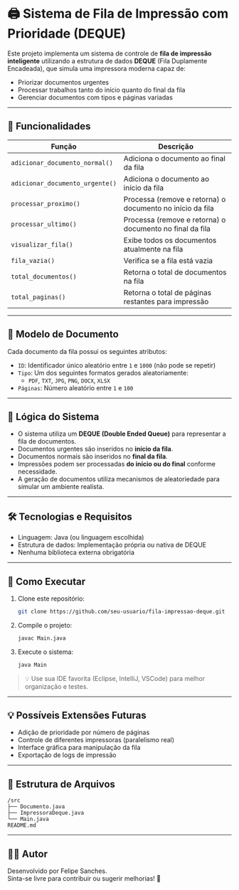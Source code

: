 # 🖨️ Sistema de Fila de Impressão com Prioridade (DEQUE)

Este projeto implementa um sistema de controle de **fila de impressão inteligente** utilizando a estrutura de dados **DEQUE** (Fila Duplamente Encadeada), que simula uma impressora moderna capaz de:

- Priorizar documentos urgentes  
- Processar trabalhos tanto do início quanto do final da fila  
- Gerenciar documentos com tipos e páginas variadas  

---

## 📌 Funcionalidades

| Função                          | Descrição                                                   |
|--------------------------------|--------------------------------------------------------------|
| `adicionar_documento_normal()` | Adiciona o documento ao final da fila                       |
| `adicionar_documento_urgente()`| Adiciona o documento ao início da fila                      |
| `processar_proximo()`          | Processa (remove e retorna) o documento no início da fila   |
| `processar_ultimo()`           | Processa (remove e retorna) o documento no final da fila    |
| `visualizar_fila()`            | Exibe todos os documentos atualmente na fila                |
| `fila_vazia()`                 | Verifica se a fila está vazia                               |
| `total_documentos()`           | Retorna o total de documentos na fila                       |
| `total_paginas()`              | Retorna o total de páginas restantes para impressão         |

---

## 📄 Modelo de Documento

Cada documento da fila possui os seguintes atributos:

- `ID`: Identificador único aleatório entre `1` e `1000` (não pode se repetir)
- `Tipo`: Um dos seguintes formatos gerados aleatoriamente:
  - `PDF`, `TXT`, `JPG`, `PNG`, `DOCX`, `XLSX`
- `Páginas`: Número aleatório entre `1` e `100`

---

## 🧠 Lógica do Sistema

- O sistema utiliza um **DEQUE (Double Ended Queue)** para representar a fila de documentos.
- Documentos urgentes são inseridos no **início da fila**.
- Documentos normais são inseridos no **final da fila**.
- Impressões podem ser processadas **do início ou do final** conforme necessidade.
- A geração de documentos utiliza mecanismos de aleatoriedade para simular um ambiente realista.

---

## 🛠️ Tecnologias e Requisitos

- Linguagem: Java (ou linguagem escolhida)
- Estrutura de dados: Implementação própria ou nativa de DEQUE
- Nenhuma biblioteca externa obrigatória

---

## 🚀 Como Executar

1. Clone este repositório:
   ```bash
   git clone https://github.com/seu-usuario/fila-impressao-deque.git
   ```

2. Compile o projeto:
   ```bash
   javac Main.java
   ```

3. Execute o sistema:
   ```bash
   java Main
   ```

> 💡 Use sua IDE favorita (Eclipse, IntelliJ, VSCode) para melhor organização e testes.

---

## 💡 Possíveis Extensões Futuras

- Adição de prioridade por número de páginas  
- Controle de diferentes impressoras (paralelismo real)  
- Interface gráfica para manipulação da fila  
- Exportação de logs de impressão  

---

## 📁 Estrutura de Arquivos

```
/src
├── Documento.java
├── ImpressoraDeque.java
└── Main.java
README.md
```

---

## 👨‍💻 Autor

Desenvolvido por Felipe Sanches.  
Sinta-se livre para contribuir ou sugerir melhorias! 🤝